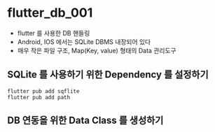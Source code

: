 # flutter_db_001

- flutter 를 사용한 DB 핸들링
- Android, IOS 에서는 SQLite DBMS 내장되어 있다
- 매우 작은 파일 구조, Map(Key, value) 형태의 Data 관리도구

## SQLite 를 사용하기 위한 Dependency 를 설정하기

```
flutter pub add sqflite
flutter pub add path
```

## DB 연동을 위한 Data Class 를 생성하기
